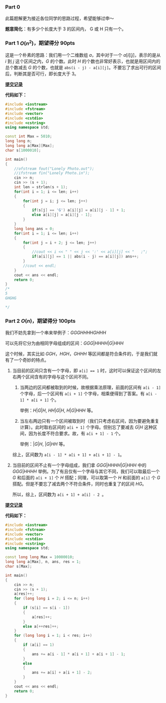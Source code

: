### Part 0

此篇题解更为接近各位同学的思路过程，希望能够过申～

**题意简化**：有多少个长度大于 3 的区间内， G 或 H 只有一个。

### Part 1 $O(n^2)$，期望得分 90pts

这是一个朴素的思路：我们用一个二维数组 $a$，其中对于一个 $a[i][j]$，表示的是从 $i$ 到 $j$ 这个区间之内，$G$ 的个数。此时 $H$ 的个数也非常好表示，也就是用区间内的总个数减去 $G$ 的个数，也就是 ```abs(i - j) - a[i][j]```。不要忘了求出可行的区间后，判断其是否可行，即长度大于 3。

**[提交记录](https://www.luogu.com.cn/record/65981938)**

**代码如下：**

```cpp
#include <iostream>
#include <fstream>
#include <vector>
#include <cstdio>
#include <cstring>
using namespace std;

const int Max = 5010;
long long n;
long long a[Max][Max];
char s[1000010];

int main()
{
    //ofstream fout("Lonely Photo.out");
    //ifstream fin("Lonely Photo.in");
    cin >> n;
    cin >> (s + 1);
    int len = strlen(s + 1);
    for(int i = 1; i <= len; i++)
    {
        for(int j = i; j <= len; j++)
        {
            if(s[j] == 'G') a[i][j] = a[i][j - 1] + 1;
            else a[i][j] = a[i][j - 1];
        }
    }
    long long ans = 0;
    for(int i = 1; i <= len; i++)
    {
        for(int j = i + 2; j <= len; j++)
        {
            //cout << i << " " << j << ':' << a[i][j] << "   ;";
            if(a[i][j] == 1 || abs(i - j) == a[i][j]) ans++;
        }
        //cout << endl;
    }
    cout << ans << endl;
    return 0;
}
/*
5
GHGHG

*/

```
### Part 2 $O(n)$，期望得分 100pts

我们不妨先拿到一个串来举例子：$GGGHHHHGHHH$

可以先将它分为由相同字母组成的区间：$GGG|HHHH|G|HHH$

这个时候，其实比如 $GGH$，$HGH$，$GHHH$ 等区间都是符合条件的，于是我们就有了一个奇妙的特点。

1. 当目前的区间只含有一个字母，即 ```a[i] == 1``` 时，这时可以保证这个区间的左右两个区间含有的字母与这个区间不同。

	1. 当两边的区间都被取到的时候，故根据乘法原理，前面的区间有 ```a[i - 1]``` 个字母，后一个区间有 ```a[i + 1]``` 个字母，相乘便得到了答案。有 ```a[i - 1] * a[i + 1]``` 个。
    
    	举例：$H|G|H$, $HH|G|H$, $H|G|HHH$ 等。
    
    2.  当左右两边只有一个区间被取到时（我们只考虑右区间，因为要避免重复计算）。此时取右区间的 ```a[i + 1]``` 个字母。但别忘了要减去 $G|H$ 这种区间，因为长度不符合要求。故，有 ```a[i + 1] - 1``` 个。
    
    	举例：$|G|H$, $|G|HH$ 等。
    
    综上，区间数为 ```a[i - 1] * a[i + 1] + a[i + 1] - 1```。

2. 当目前的区间不止有一个字母组成，我们拿 $GGG|HHHH|G|HHH$ 中的 $GGG|HHHH$ 举例。为了有且仅有一个字母与其它不同，我们可以取最后一个 $G$ 和后面的 ```a[i + 1]``` 个 $H$ 搭配；同理，可以取第一个 $H$ 和前面的 ```a[i]``` 个 $G$ 搭配。但是不要忘了减去两个不符合条件，同时也重复了的区间 $HG$。

	所以，综上，区间数为 ```a[i + 1] + a[i] - 2 ```。

**[提交记录](https://www.luogu.com.cn/record/65984552)**

**代码如下：**

```cpp
#include <iostream>
#include <fstream>
#include <vector>
#include <cstdio>
#include <cstring>
using namespace std;

const long long Max = 10000010;
long long a[Max], n, ans, res = 1;
char s[Max];

int main()
{
	cin >> n;
    cin >> (s + 1);
	a[res]++;
	for (long long i = 2; i <= n; i++)
    {
		if (s[i] == s[i - 1]) 
        {
			a[res]++;
		}
		else a[++res]++;
	}
	for (long long i = 1; i < res; i++)
    {
		if (a[i] == 1) 
        {
            ans += a[i - 1] * a[i + 1] + a[i + 1] - 1;
        }
		else 
        {
            ans += a[i] + a[i + 1] - 2;
        }
	}
	cout << ans << endl;
    return 0;
}
```